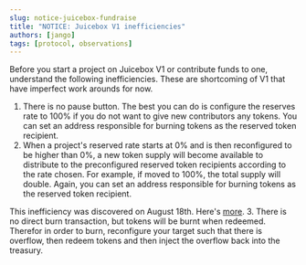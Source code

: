 ```yaml
---
slug: notice-juicebox-fundraise
title: "NOTICE: Juicebox V1 inefficiencies"
authors: [jango]
tags: [protocol, observations]
---
```


Before you start a project on Juicebox V1 or contribute funds to one, understand the following inefficiencies. These are shortcoming of V1 that have imperfect work arounds for now.

1. There is no pause button. The best you can do is configure the reserves rate to 100% if you do not want to give new contributors any tokens. You can set an address responsible for burning tokens as the reserved token recipient.
2. When a project's reserved rate starts at 0% and is then reconfigured to be higher than 0%, a new token supply will become available to distribute to the preconfigured reserved token recipients according to the rate chosen. For example, if moved to 100%, the total supply will double. Again, you can set an address responsible for burning tokens as the reserved token recipient. 

This inefficiency was discovered on August 18th. Here's [more](../juicebox-postmortem-of-low-severity-bug-discovered-8-18-2021/).
3. There is no direct burn transaction, but tokens will be burnt when redeemed. Therefor in order to burn, reconfigure your target such that there is overflow, then redeem tokens and then inject the overflow back into the treasury.
